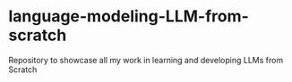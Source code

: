 # language-modeling-LLM-from-scratch
Repository to showcase all my work in learning and  developing LLMs from Scratch
